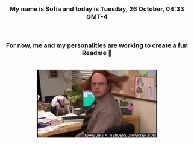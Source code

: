 


<div align="center">
<h3 >My name is Sofia and today is Tuesday, 26 October, 04:33 GMT-4</h3><br>
<h3 >For now, me and my personalities are working to create a fun Readme 👋
</h3><br>
<img src='img/dwight.gif' alt='working...'/>
</div>
